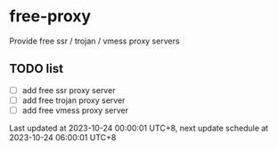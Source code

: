
# free-proxy
Provide free ssr / trojan / vmess proxy servers


## TODO list
- [ ] add free ssr proxy server
- [ ] add free trojan proxy server
- [ ] add free vmess proxy server

Last updated at 2023-10-24 00:00:01 UTC+8, next update schedule at 2023-10-24 06:00:01 UTC+8

